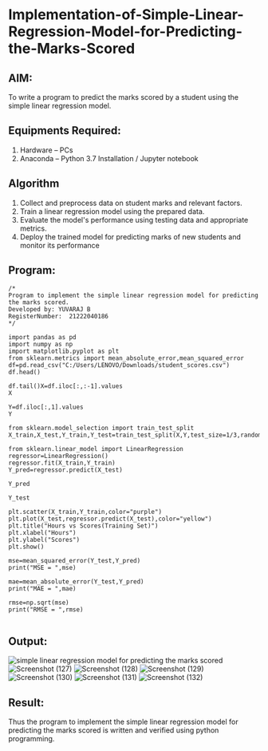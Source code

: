 # Implementation-of-Simple-Linear-Regression-Model-for-Predicting-the-Marks-Scored

## AIM:
To write a program to predict the marks scored by a student using the simple linear regression model.

## Equipments Required:
1. Hardware – PCs
2. Anaconda – Python 3.7 Installation / Jupyter notebook

## Algorithm
1. Collect and preprocess data on student marks and relevant factors.
2. Train a linear regression model using the prepared data.
3. Evaluate the model's performance using testing data and appropriate metrics.
4. Deploy the trained model for predicting marks of new students and monitor its performance

## Program:
```
/*
Program to implement the simple linear regression model for predicting the marks scored.
Developed by: YUVARAJ B
RegisterNumber:  21222040186
*/

import pandas as pd
import numpy as np
import matplotlib.pyplot as plt
from sklearn.metrics import mean_absolute_error,mean_squared_error
df=pd.read_csv("C:/Users/LENOVO/Downloads/student_scores.csv")
df.head()

df.tail()X=df.iloc[:,:-1].values
X

Y=df.iloc[:,1].values
Y

from sklearn.model_selection import train_test_split
X_train,X_test,Y_train,Y_test=train_test_split(X,Y,test_size=1/3,random_state=0)

from sklearn.linear_model import LinearRegression
regressor=LinearRegression()
regressor.fit(X_train,Y_train)
Y_pred=regressor.predict(X_test)

Y_pred

Y_test

plt.scatter(X_train,Y_train,color="purple")
plt.plot(X_test,regressor.predict(X_test),color="yellow")
plt.title("Hours vs Scores(Training Set)")
plt.xlabel("Hours")
plt.ylabel("Scores")
plt.show()

mse=mean_squared_error(Y_test,Y_pred)
print("MSE = ",mse)

mae=mean_absolute_error(Y_test,Y_pred)
print("MAE = ",mae)

rmse=np.sqrt(mse)
print("RMSE = ",rmse)


```

## Output:
![simple linear regression model for predicting the marks scored](sam.png)
![Screenshot (127)](https://github.com/yuvarajmonarch/Implementation-of-Simple-Linear-Regression-Model-for-Predicting-the-Marks-Scored/assets/122221735/a01d3729-77d6-42fd-9183-08ad68eb058c)
![Screenshot (128)](https://github.com/yuvarajmonarch/Implementation-of-Simple-Linear-Regression-Model-for-Predicting-the-Marks-Scored/assets/122221735/a16999d7-991b-4ff1-b52b-d2f3bf67d7da)
![Screenshot (129)](https://github.com/yuvarajmonarch/Implementation-of-Simple-Linear-Regression-Model-for-Predicting-the-Marks-Scored/assets/122221735/ef37f0fc-12a8-4140-b4bc-e4e676120754)
![Screenshot (130)](https://github.com/yuvarajmonarch/Implementation-of-Simple-Linear-Regression-Model-for-Predicting-the-Marks-Scored/assets/122221735/d8fe899e-8e4d-4831-9a87-e1bee6bb2b22)
![Screenshot (131)](https://github.com/yuvarajmonarch/Implementation-of-Simple-Linear-Regression-Model-for-Predicting-the-Marks-Scored/assets/122221735/cd648c4c-afbd-499e-a3ac-dd15b6a1f538)
![Screenshot (132)](https://github.com/yuvarajmonarch/Implementation-of-Simple-Linear-Regression-Model-for-Predicting-the-Marks-Scored/assets/122221735/d01421dd-a1de-4590-9be5-0e96a3262207)



## Result:
Thus the program to implement the simple linear regression model for predicting the marks scored is written and verified using python programming.
